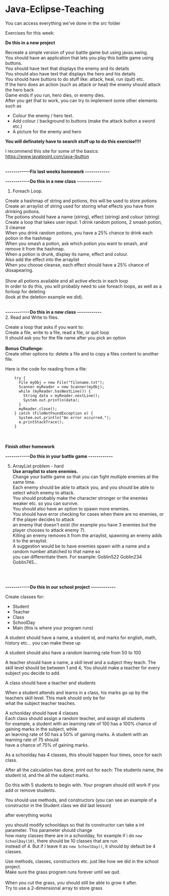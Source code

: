 ﻿# Java-Eclipse-Teaching

You can access everything we've done in the *src* folder

Exercises for this week:

**Do this in a new project**

Recreate a simple version of your battle game but using javax.swing.<br/>
You should have an application that lets you play this battle game using buttons.<br/>
You should have text that displays the enemy and its details<br/>
You should also have text that displays the hero and his details<br/>
You should have buttons to do stuff like: attack, heal, run (quit) etc.<br/>
If the hero does an action (such as attack or heal) the enemy should attack the hero back<br/>
Game ends if you run, hero dies, or enemy dies.
<br/>
After you get that to work, you can try to implement some other elements such as <br/>
- Colour the enemy / hero text.
- Add colour / background to buttons (make the attack button a sword etc.)
- A picture for the enemy and hero

**You will definately have to search stuff up to do this exercise!!!!**

I recommend this site for some of the basics:
https://www.javatpoint.com/java-jbutton
<br/><br/>


**------------Fix last weeks homework ------------**<br/>

**------------Do this in a new class ------------**<br/>

1. Foreach Loop.<br/>

Create a hashmap of string and potions, this will be used to store potions <br/>
Create an arraylist of string used for storing what effects you have from drinking potions.<br/>
The potions should have a name (string), effect (string) and colour (string)<br/>
Create a loop that takes user input: 1 drink random potions, 2 smash potion, 3 cleanse<br/>
When you drink random potions, you have a 25% chance to drink each potion in the hashmap<br/>
When you smash a potion, ask which potion you want to smash, and remove it from the hashmap.<br/>
When a potion is drunk, display its name, effect and colour.<br/>
Also add the effect into the arraylist<br/>
When you choose cleanse, each effect should have a 25% chance of dissapearing.<br/><br/>
Show all potions available and all active efects in each loop<br/>
In order to do this, you will probably need to use foreach loops, as well as a forloop for deleting <br/>
(look at the deletion example we did).<br/><br/>

**------------Do this in a new class ------------**<br/>
2. Read and Write to files.<br/>

Create a loop that asks if you want to:<br/>
Create a file, write to a file, read a file, or quit loop<br/>
It should ask you for the file name after you pick an option<br/>
<br/>
**Bonus Challenge:**<br/>
Create other options to: delete a file and to copy a files content to another file.<br/>

Here is the code for reading from a file:
```
    try {
      File myObj = new File("filename.txt");
      Scanner myReader = new Scanner(myObj);
      while (myReader.hasNextLine()) {
        String data = myReader.nextLine();
        System.out.println(data);
      }
      myReader.close();
    } catch (FileNotFoundException e) {
      System.out.println("An error occurred.");
      e.printStackTrace();
    }
```



<br/><br/>
**Finish other homework**
<br/>

**------------Do this in your battle game ------------**

5. ArrayList problem - hard<br/>
**Use arraylist to store enemies.**<br/>
Change your battle game so that you can fight multiple enemies at the same time.<br/>
Each enemy should be able to attack you, and you should be able to select which enemy to attack.<br/>
You should probably make the character stronger or the enemies weaker etc. so you can survive.<br/>
You should also have an option to spawn more enemies. <br/>
You should have error checking for cases when there are no enemies, or if the player decides to attack<br/>
an enemy that doesn't exist (for example you have 3 enemies but the player chooses to attack enemy 7).<br/>
Killing an enemy removes it from the arraylist, spawning an enemy adds it to the arraylist.<br/>
A suggestion would be to have enemies spawn with a name and a random number attatched to that name so<br/>
you can differentiate them. For example: Goblin522 Goblin234 Goblin745...<br/>



<br/><br/>


**------------Do this in our school project ------------**

Create classes for:
- Student
- Teacher
- Class
- SchoolDay
- Main (this is where your program runs)

A student should have a name, a student id, and marks for english, math, history etc... you can make these up<br/>

A student should also have a random learning rate from 50 to 100<br/>

A teacher should have a name, a skill level and a subject they teach.
The skill level should be between 1 and 4;
You should make a teacher for every subject you decide to add.

A class should have a teacher and students

When a student attends and learns in a class, his marks go up by the teachers skill level. This mark should only be for<br/>
what the subject teacher teaches.

A schoolday should have 4 classes<br/>
Each class should assign a random teacher, and assign all students<br/>
for example, a student with an learning rate of 100 has a 100% chance of gaining marks in the subject, while<br/>
an learning rate of 50 has a 50% of gaining marks. A student with an learning rate of 75 should<br/>
have a chance of 75% of gaining marks.

As a schoolday has 4 classes, this should happen four times, once for each class.

After all the calculation has done, print out for each:
The students name, the student id, and the all the subject marks.

Do this with 5 students to begin with. 
Your program should still work if you add or remove students.

You should use methods, and constructors (you can see an example of a constructor in the Student class we did last lesson)

after everything works

you should modify schooldays so that its constructor can take a int parameter. This parameter should change<br/>
how many classes there are in a schoolday, for example if i do ```new SchoolDay(10)```, there should be 10 classes that are run<br/>
instead of 4. But if I leave it as ```new SchoolDay()```, it should by default be 4 classes.


Use methods, classes, constructors etc. just like how we did in the school project.<br/>
Make sure the grass program runs forever until we quit.<br/><br/>
When you cut the grass, you should still be able to grow it after.<br/>
Try to use a 2-dimensional array to store grass<br/>
